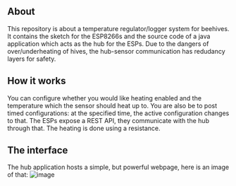 ## About

This repository is about a temperature regulator/logger system for beehives.
It contains the sketch for the ESP8266s and the source code of a java application which acts as the hub for the ESPs.
Due to the dangers of over/underheating of hives, the hub-sensor communication has redudancy layers for safety.

## How it works

You can configure whether you would like heating enabled and the temperature which the sensor should heat up to.
You are also be to post timed configurations: at the specified time, the active configuration changes to that.
The ESPs expose a REST API, they communicate with the hub through that.
The heating is done using a resistance.

## The interface

The hub application hosts a simple, but powerful webpage, here is an image of that:
![image](https://i.imgur.com/umUAxVa.png)
